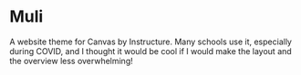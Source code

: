 # Muli
A website theme for Canvas by Instructure. Many schools use it, especially during COVID, and I thought it would be cool if I would make the layout and the overview less overwhelming!
